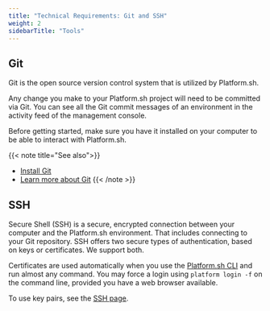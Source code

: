 ```yaml
---
title: "Technical Requirements: Git and SSH"
weight: 2
sidebarTitle: "Tools"
---
```


## Git

Git is the open source version control system that is utilized by Platform.sh.

Any change you make to your Platform.sh project will need to be committed via Git. You can see all the Git commit messages of an environment in the activity feed of the management console.

Before getting started, make sure you have it installed on your computer to be able to interact with Platform.sh.

{{< note title="See also">}}
* [Install Git](https://help.github.com/articles/set-up-git/)
* [Learn more about Git](https://git-scm.com/)
{{< /note >}}

## SSH

Secure Shell (SSH) is a secure, encrypted connection between your computer and the Platform.sh environment.  That includes connecting to your Git repository.  SSH offers two secure types of authentication, based on keys or certificates.  We support both.

Certificates are used automatically when you use the [Platform.sh CLI](/development/cli/_index.md) and run almost any command.  You may force a login using `platform login -f` on the command line, provided you have a web browser available.

To use key pairs, see the [SSH page](/development/ssh.md#authenticate-with-a-key-pair).
